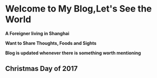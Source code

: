 # Welcome to My Blog,Let's See the World

**A Foreigner living in Shanghai**

**Want to Share Thoughts, Foods and Sights**

**Blog is updated whenever there is something  worth mentioning**

## Christmas Day of 2017
